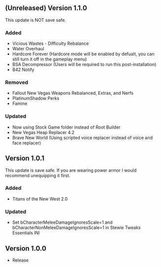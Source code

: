 ## (Unreleased) Version 1.1.0
This update is NOT save safe.
### Added
- Vicious Wastes - Difficulty Rebalance
- Water Overhaul
- Hardcore Forever (Hardcore mode will be enabled by defualt, you can still turn it off in the gameplay menu)
- BSA Decompressor (Users will be required to run this post-installation)
- B42 Notify
### Removed
- Fallout New Vegas Weapons Rebalanced, Extras, and Nerfs
- PlatinumShadow Perks
- Famine
### Updated
- Now using Stock Game folder instead of Root Builder
- New Vegas Heap Replacer 4.2
- Brave New World (Using scripted voice replacer instead of voice and face replacer)

## Version 1.0.1
This update is save safe. If you are wearing power armor I would recommend unequipping it first.
### Added
- Titans of the New West 2.0
### Updated
- Set bCharacterMeleeDamageIgnoresScale=1 and bCharacterNonMeleeDamageIgnoresScale=1 in Stewie Tweaks Essentials INI

## Version 1.0.0
- Release
